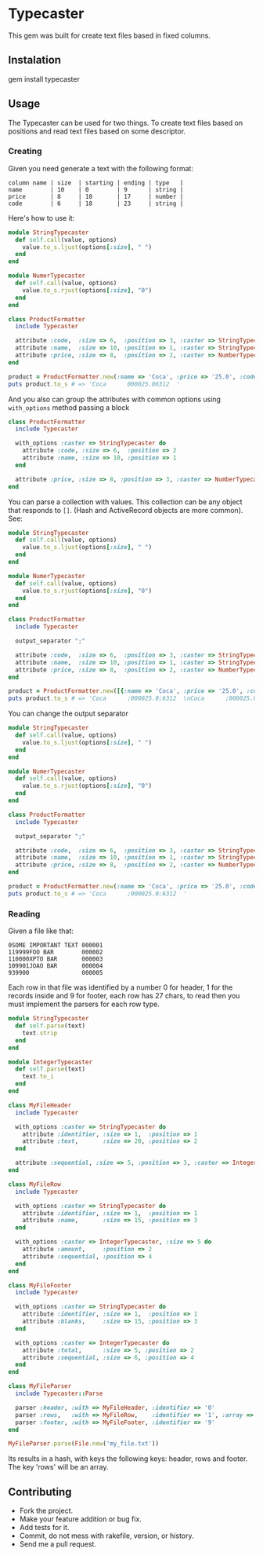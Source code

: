# Typecaster

This gem was built for create text files based in fixed columns.

## Instalation

  gem install typecaster

## Usage

The Typecaster can be used for two things. To create text files based on positions and read text files based on some descriptor.

### Creating

Given you need generate a text with the following format:
```
column name | size  | starting | ending | type   |
name        | 10    | 0        | 9      | string |
price       | 8     | 10       | 17     | number |
code        | 6     | 18       | 23     | string |
```
Here's how to use it:
```ruby
module StringTypecaster
  def self.call(value, options)
    value.to_s.ljust(options[:size], " ")
  end
end

module NumerTypecaster
  def self.call(value, options)
    value.to_s.rjust(options[:size], "0")
  end
end

class ProductFormatter
  include Typecaster

  attribute :code,  :size => 6,  :position => 3, :caster => StringTypecaster
  attribute :name,  :size => 10, :position => 1, :caster => StringTypecaster
  attribute :price, :size => 8,  :position => 2, :caster => NumberTypecaster
end

product = ProductFormatter.new(:name => 'Coca', :price => '25.0', :code => '6312')
puts product.to_s # => 'Coca      000025.06312  '
```

And you also can group the attributes with common options using `with_options` method passing a block
```ruby
class ProductFormatter
  include Typecaster

  with_options :caster => StringTypecaster do
    attribute :code, :size => 6,  :position => 2
    attribute :name, :size => 10, :position => 1
  end

  attribute :price, :size => 8, :position => 3, :caster => NumberTypecaster
end
```

You can parse a collection with values. This collection can be any object that responds to `[]`. (Hash and ActiveRecord objects are more common). See:
```ruby
module StringTypecaster
  def self.call(value, options)
    value.to_s.ljust(options[:size], " ")
  end
end

module NumerTypecaster
  def self.call(value, options)
    value.to_s.rjust(options[:size], "0")
  end
end

class ProductFormatter
  include Typecaster

  output_separator ";"

  attribute :code,  :size => 6,  :position => 3, :caster => StringTypecaster
  attribute :name,  :size => 10, :position => 1, :caster => StringTypecaster
  attribute :price, :size => 8,  :position => 2, :caster => NumberTypecaster
end

product = ProductFormatter.new([{:name => 'Coca', :price => '25.0', :code => '6312'}, {:name => 'Coca', :price => '25.0', :code => '6312'}])
puts product.to_s # => 'Coca      ;000025.0;6312  \nCoca      ;000025.0;6312  '
```

You can change the output separator
```ruby
module StringTypecaster
  def self.call(value, options)
    value.to_s.ljust(options[:size], " ")
  end
end

module NumerTypecaster
  def self.call(value, options)
    value.to_s.rjust(options[:size], "0")
  end
end

class ProductFormatter
  include Typecaster

  output_separator ";"

  attribute :code,  :size => 6,  :position => 3, :caster => StringTypecaster
  attribute :name,  :size => 10, :position => 1, :caster => StringTypecaster
  attribute :price, :size => 8,  :position => 2, :caster => NumberTypecaster
end

product = ProductFormatter.new(:name => 'Coca', :price => '25.0', :code => '6312')
puts product.to_s # => 'Coca      ;000025.0;6312  '
```

### Reading

Given a file like that:

```
0SOME IMPORTANT TEXT 000001
119999FOO BAR        000002
110000XPTO BAR       000003
109901JOAO BAR       000004
939900               000005
```

Each row in that file was identified by a number 0 for header, 1 for the records inside and 9 for footer, each row has 27 chars, to read then you must implement the parsers for each row type.

```ruby
module StringTypecaster
  def self.parse(text)
    text.strip
  end
end

module IntegerTypecaster
  def self.parse(text)
    text.to_i
  end
end

class MyFileHeader
  include Typecaster

  with_options :caster => StringTypecaster do
    attribute :identifier, :size => 1,  :position => 1
    attribute :text,       :size => 20, :position => 2
  end

  attribute :sequential, :size => 5, :position => 3, :caster => IntegerTypecaster
end

class MyFileRow
  include Typecaster

  with_options :caster => StringTypecaster do
    attribute :identifier, :size => 1,  :position => 1
    attribute :name,       :size => 15, :position => 3
  end

  with_options :caster => IntegerTypecaster, :size => 5 do
    attribute :amount,     :position => 2
    attribute :sequential, :position => 4
  end
end

class MyFileFooter
  include Typecaster

  with_options :caster => StringTypecaster do
    attribute :identifier, :size => 1,  :position => 1
    attribute :blanks,     :size => 15, :position => 3
  end

  with_options :caster => IntegerTypecaster do
    attribute :total,      :size => 5, :position => 2
    attribute :sequential, :size => 6, :position => 4
  end
end

class MyFileParser
  include Typecaster::Parse

  parser :header, :with => MyFileHeader, :identifier => '0'
  parser :rows,   :with => MyFileRow,    :identifier => '1', :array => true
  parser :footer, :with => MyFileFooter, :identifier => '9'
end

MyFileParser.parse(File.new('my_file.txt'))
```

Its results in a hash, with keys the following keys: header, rows and footer. The key 'rows' will be an array.

## Contributing

* Fork the project.
* Make your feature addition or bug fix.
* Add tests for it.
* Commit, do not mess with rakefile, version, or history.
* Send me a pull request.
